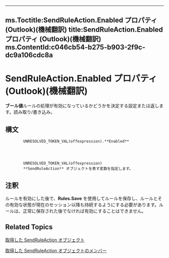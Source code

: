 

---
ms.Toctitle:SendRuleAction.Enabled プロパティ (Outlook)(機械翻訳)
title:SendRuleAction.Enabled プロパティ (Outlook)(機械翻訳)
ms.ContentId:c046cb54-b275-b903-2f9c-dc9a106cdc8a
---
# SendRuleAction.Enabled プロパティ (Outlook)(機械翻訳)




**ブール値**ルールの処理が有効になっているかどうかを決定する設定または返します。読み取り/書き込み。

## 構文

            UNRESOLVED_TOKEN_VAL(offexpression).**Enabled**




            UNRESOLVED_TOKEN_VAL(offexpression)
            **SendRuleAction** オブジェクトを表す変数を指定します。



## 注釈
ルールを有効にした後で、**Rules.Save** を使用してルールを保存し、ルールとその有効な状態が現在のセッション以降も持続するようにする必要があります。ルールは、正常に保存された後でなければ有効にすることはできません。



## Related Topics

[取得した SendRuleAction オブジェクト](4ea8f519-8bb3-b0bf-9742-8a492e7ffff7.md)

[取得した SendRuleAction オブジェクトのメンバー](ccc00852-8656-56c9-f438-d228b1102d88.md)




